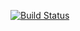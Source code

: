 [![Build Status](https://travis-ci.org/Tulioh/contatooh.svg?branch=master)](https://travis-ci.org/Tulioh/contatooh)
